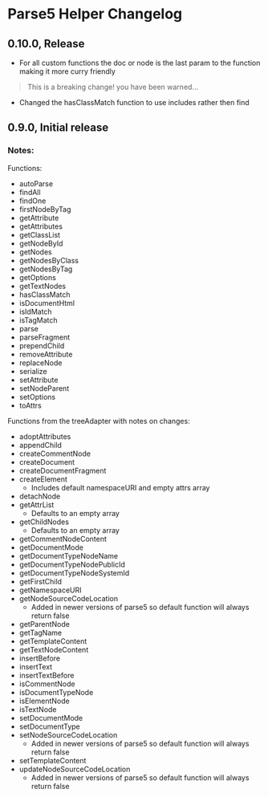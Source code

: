# Parse5 Helper Changelog

## 0.10.0, Release

* For all custom functions the doc or node is the last param to the function making it more curry friendly

> This is a breaking change! you have been warned...

* Changed the hasClassMatch function to use includes rather then find

## 0.9.0, Initial release

### Notes:

Functions:

* autoParse
* findAll
* findOne
* firstNodeByTag
* getAttribute
* getAttributes
* getClassList
* getNodeById
* getNodes
* getNodesByClass
* getNodesByTag
* getOptions
* getTextNodes
* hasClassMatch
* isDocumentHtml
* isIdMatch
* isTagMatch
* parse
* parseFragment
* prependChild
* removeAttribute
* replaceNode
* serialize
* setAttribute
* setNodeParent
* setOptions
* toAttrs

Functions from the treeAdapter with notes on changes:

* adoptAttributes
* appendChild
* createCommentNode
* createDocument
* createDocumentFragment
* createElement
  * Includes default namespaceURI and empty attrs array
* detachNode
* getAttrList
  * Defaults to an empty array
* getChildNodes
  * Defaults to an empty array
* getCommentNodeContent
* getDocumentMode
* getDocumentTypeNodeName
* getDocumentTypeNodePublicId
* getDocumentTypeNodeSystemId
* getFirstChild
* getNamespaceURI
* getNodeSourceCodeLocation
  * Added in newer versions of parse5 so default function will always return false
* getParentNode
* getTagName
* getTemplateContent
* getTextNodeContent
* insertBefore
* insertText
* insertTextBefore
* isCommentNode
* isDocumentTypeNode
* isElementNode
* isTextNode
* setDocumentMode
* setDocumentType
* setNodeSourceCodeLocation
  * Added in newer versions of parse5 so default function will always return false
* setTemplateContent
* updateNodeSourceCodeLocation
  * Added in newer versions of parse5 so default function will always return false
